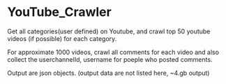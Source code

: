 # YouTube_Crawler

Get all categories(user defined) on Youtube, and crawl top 50 youtube videos (if possible) for each category.

For approximate 1000 videos, crawl all comments for each video and also collect the userchannelId, username for poeple who posted comments.

Output are json objects. (output data are not listed here, ~4.gb output)


















